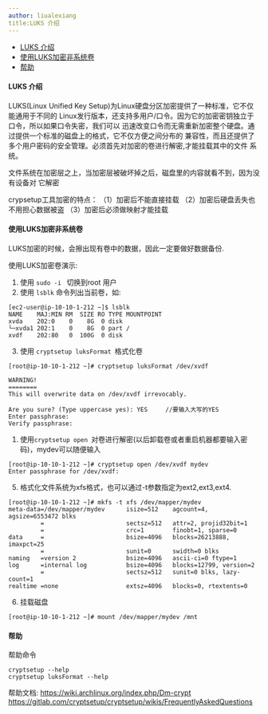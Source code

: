 ```yaml
---
author: liualexiang
title:LUKS 介绍
---
```

- [LUKS 介绍](#luks-介绍)
- [使用LUKS加密非系统卷](#使用luks加密非系统卷)
- [帮助](#帮助)
#### LUKS 介绍
LUKS(Linux Unified Key Setup)为Linux硬盘分区加密提供了一种标准，它不仅能通用于不同的
Linux发行版本，还支持多用户/口令。因为它的加密密钥独立于口令，所以如果口令失密，我们可以
迅速改变口令而无需重新加密整个硬盘。通过提供一个标准的磁盘上的格式，它不仅方便之间分布的
兼容性，而且还提供了多个用户密码的安全管理。必须首先对加密的卷进行解密,才能挂载其中的文件
系统。 

文件系统在加密层之上，当加密层被破坏掉之后，磁盘里的内容就看不到，因为没有设备对
它解密

crypsetup工具加密的特点： 
（1）加密后不能直接挂载 
（2）加密后硬盘丢失也不用担心数据被盗 
（3）加密后必须做映射才能挂载

#### 使用LUKS加密非系统卷
LUKS加密的时候，会擦出现有卷中的数据，因此一定要做好数据备份.

使用LUKS加密卷演示:
1. 使用 ```sudo -i ``` 切换到root 用户
2. 使用 ```lsblk``` 命令列出当前卷，如:
```
[ec2-user@ip-10-10-1-212 ~]$ lsblk
NAME    MAJ:MIN RM  SIZE RO TYPE MOUNTPOINT
xvda    202:0    0    8G  0 disk
└─xvda1 202:1    0    8G  0 part /
xvdf    202:80   0  100G  0 disk
```
3. 使用 ```cryptsetup luksFormat ```格式化卷
```
[root@ip-10-10-1-212 ~]# cryptsetup luksFormat /dev/xvdf

WARNING!
========
This will overwrite data on /dev/xvdf irrevocably.

Are you sure? (Type uppercase yes): YES     //要输入大写的YES
Enter passphrase:
Verify passphrase:
```
1. 使用```cryptsetup open ```对卷进行解密(以后卸载卷或者重启机器都要输入密码)，mydev可以随便输入
```
[root@ip-10-10-1-212 ~]# cryptsetup open /dev/xvdf mydev
Enter passphrase for /dev/xvdf:
```

5. 格式化文件系统为xfs格式，也可以通过-t参数指定为ext2,ext3,ext4.
```
[root@ip-10-10-1-212 ~]# mkfs -t xfs /dev/mapper/mydev
meta-data=/dev/mapper/mydev      isize=512    agcount=4, agsize=6553472 blks
         =                       sectsz=512   attr=2, projid32bit=1
         =                       crc=1        finobt=1, sparse=0
data     =                       bsize=4096   blocks=26213888, imaxpct=25
         =                       sunit=0      swidth=0 blks
naming   =version 2              bsize=4096   ascii-ci=0 ftype=1
log      =internal log           bsize=4096   blocks=12799, version=2
         =                       sectsz=512   sunit=0 blks, lazy-count=1
realtime =none                   extsz=4096   blocks=0, rtextents=0
```

6. 挂载磁盘
```
[root@ip-10-10-1-212 ~]# mount /dev/mapper/mydev /mnt
```

#### 帮助
帮助命令
```
cryptsetup --help
cryptsetup luksFormat --help
```
帮助文档:
https://wiki.archlinux.org/index.php/Dm-crypt
https://gitlab.com/cryptsetup/cryptsetup/wikis/FrequentlyAskedQuestions
